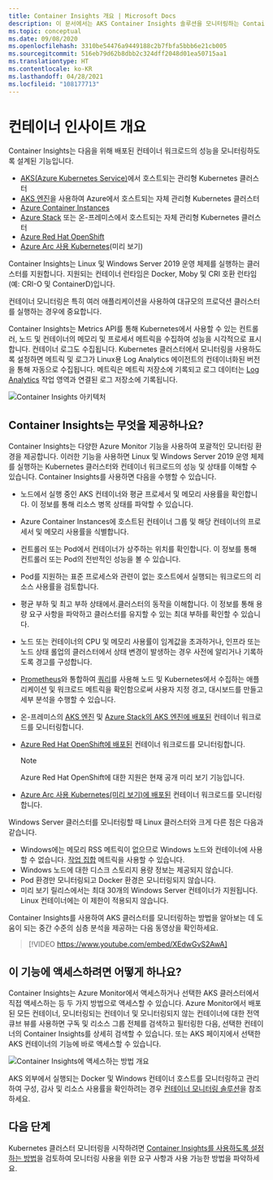 ```yaml
---
title: Container Insights 개요 | Microsoft Docs
description: 이 문서에서는 AKS Container Insights 솔루션을 모니터링하는 Container Insights 및 Container Insights가 Azure의 AKS 클러스터 및 Container Instances 상태를 모니터링하여 제공하는 가치에 대해 설명합니다.
ms.topic: conceptual
ms.date: 09/08/2020
ms.openlocfilehash: 3310be54476a9449188c2b7fbfa5bbb6e21cb005
ms.sourcegitcommit: 516eb79d62b8dbb2c324dff2048d01ea50715aa1
ms.translationtype: HT
ms.contentlocale: ko-KR
ms.lasthandoff: 04/28/2021
ms.locfileid: "108177713"
---
```

# <a name="container-insights-overview"></a>컨테이너 인사이트 개요

Container Insights는 다음을 위해 배포된 컨테이너 워크로드의 성능을 모니터링하도록 설계된 기능입니다.

- [AKS(Azure Kubernetes Service)](../../aks/intro-kubernetes.md)에서 호스트되는 관리형 Kubernetes 클러스터
- [AKS 엔진](https://github.com/Azure/aks-engine)을 사용하여 Azure에서 호스트되는 자체 관리형 Kubernetes 클러스터
- [Azure Container Instances](../../container-instances/container-instances-overview.md)
- [Azure Stack](/azure-stack/user/azure-stack-kubernetes-aks-engine-overview) 또는 온-프레미스에서 호스트되는 자체 관리형 Kubernetes 클러스터
- [Azure Red Hat OpenShift](../../openshift/intro-openshift.md)
- [Azure Arc 사용 Kubernetes](../../azure-arc/kubernetes/overview.md)(미리 보기)

Container Insights는 Linux 및 Windows Server 2019 운영 체제를 실행하는 클러스터를 지원합니다. 지원되는 컨테이너 런타임은 Docker, Moby 및 CRI 호환 런타임(예: CRI-O 및 ContainerD)입니다.

컨테이너 모니터링은 특히 여러 애플리케이션을 사용하여 대규모의 프로덕션 클러스터를 실행하는 경우에 중요합니다.

Container Insights는 Metrics API를 통해 Kubernetes에서 사용할 수 있는 컨트롤러, 노드 및 컨테이너의 메모리 및 프로세서 메트릭을 수집하여 성능을 시각적으로 표시합니다. 컨테이너 로그도 수집됩니다.  Kubernetes 클러스터에서 모니터링을 사용하도록 설정하면 메트릭 및 로그가 Linux용 Log Analytics 에이전트의 컨테이너화된 버전을 통해 자동으로 수집됩니다. 메트릭은 메트릭 저장소에 기록되고 로그 데이터는 [Log Analytics](../logs/log-query-overview.md) 작업 영역과 연결된 로그 저장소에 기록됩니다.

![Container Insights 아키텍처](./media/container-insights-overview/azmon-containers-architecture-01.png)

## <a name="what-does-container-insights-provide"></a>Container Insights는 무엇을 제공하나요?

Container Insights는 다양한 Azure Monitor 기능을 사용하여 포괄적인 모니터링 환경을 제공합니다. 이러한 기능을 사용하면 Linux 및 Windows Server 2019 운영 체제를 실행하는 Kubernetes 클러스터와 컨테이너 워크로드의 성능 및 상태를 이해할 수 있습니다. Container Insights를 사용하면 다음을 수행할 수 있습니다.

* 노드에서 실행 중인 AKS 컨테이너와 평균 프로세서 및 메모리 사용률을 확인합니다. 이 정보를 통해 리소스 병목 상태를 파악할 수 있습니다.
* Azure Container Instances에 호스트된 컨테이너 그룹 및 해당 컨테이너의 프로세서 및 메모리 사용률을 식별합니다.
* 컨트롤러 또는 Pod에서 컨테이너가 상주하는 위치를 확인합니다. 이 정보를 통해 컨트롤러 또는 Pod의 전반적인 성능을 볼 수 있습니다.
* Pod를 지원하는 표준 프로세스와 관련이 없는 호스트에서 실행되는 워크로드의 리소스 사용률을 검토합니다.
* 평균 부하 및 최고 부하 상태에서.클러스터의 동작을 이해합니다. 이 정보를 통해 용량 요구 사항을 파악하고 클러스터를 유지할 수 있는 최대 부하를 확인할 수 있습니다.
* 노드 또는 컨테이너의 CPU 및 메모리 사용률이 임계값을 초과하거나, 인프라 또는 노드 상태 롤업의 클러스터에서 상태 변경이 발생하는 경우 사전에 알리거나 기록하도록 경고를 구성합니다.
* [Prometheus](https://prometheus.io/docs/introduction/overview/)와 통합하여 [쿼리](container-insights-log-search.md)를 사용해 노드 및 Kubernetes에서 수집하는 애플리케이션 및 워크로드 메트릭을 확인함으로써 사용자 지정 경고, 대시보드를 만들고 세부 분석을 수행할 수 있습니다.
* 온-프레미스의 [AKS 엔진](https://github.com/Azure/aks-engine) 및 [Azure Stack의 AKS 엔진에 배포된](/azure-stack/user/azure-stack-kubernetes-aks-engine-overview) 컨테이너 워크로드를 모니터링합니다.
* [Azure Red Hat OpenShift에 배포된](../../openshift/intro-openshift.md) 컨테이너 워크로드를 모니터링합니다.

    >[!NOTE]
    >Azure Red Hat OpenShift에 대한 지원은 현재 공개 미리 보기 기능입니다.
    >

* [Azure Arc 사용 Kubernetes(미리 보기)에 배포된](../../azure-arc/kubernetes/overview.md) 컨테이너 워크로드를 모니터링합니다.

Windows Server 클러스터를 모니터링할 때 Linux 클러스터와 크게 다른 점은 다음과 같습니다.

- Windows에는 메모리 RSS 메트릭이 없으므로 Windows 노드와 컨테이너에 사용할 수 없습니다. [작업 집합](/windows/win32/memory/working-set) 메트릭을 사용할 수 있습니다.
- Windows 노드에 대한 디스크 스토리지 용량 정보는 제공되지 않습니다.
- Pod 환경만 모니터링되고 Docker 환경은 모니터링되지 않습니다.
- 미리 보기 릴리스에서는 최대 30개의 Windows Server 컨테이너가 지원됩니다. Linux 컨테이너에는 이 제한이 적용되지 않습니다.

Container Insights를 사용하여 AKS 클러스터를 모니터링하는 방법을 알아보는 데 도움이 되는 중간 수준의 심층 분석을 제공하는 다음 동영상을 확인하세요.

> [!VIDEO https://www.youtube.com/embed/XEdwGvS2AwA]

## <a name="how-do-i-access-this-feature"></a>이 기능에 액세스하려면 어떻게 하나요?

Container Insights는 Azure Monitor에서 액세스하거나 선택한 AKS 클러스터에서 직접 액세스하는 등 두 가지 방법으로 액세스할 수 있습니다. Azure Monitor에서 배포된 모든 컨테이너, 모니터링되는 컨테이너 및 모니터링되지 않는 컨테이너에 대한 전역 큐브 뷰를 사용하면 구독 및 리소스 그룹 전체를 검색하고 필터링한 다음, 선택한 컨테이너의 Container Insights를 상세히 검색할 수 있습니다.  또는 AKS 페이지에서 선택한 AKS 컨테이너의 기능에 바로 액세스할 수 있습니다.

![Container Insights에 액세스하는 방법 개요](./media/container-insights-overview/azmon-containers-experience.png)

AKS 외부에서 실행되는 Docker 및 Windows 컨테이너 호스트를 모니터링하고 관리하여 구성, 감사 및 리소스 사용률을 확인하려는 경우 [컨테이너 모니터링 솔루션](./containers.md)을 참조하세요.

## <a name="next-steps"></a>다음 단계

Kubernetes 클러스터 모니터링을 시작하려면 [Container Insights를 사용하도록 설정하는 방법](container-insights-onboard.md)을 검토하여 모니터링 사용을 위한 요구 사항과 사용 가능한 방법을 파악하세요.
